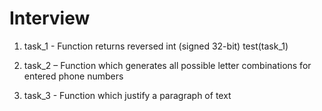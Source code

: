 ﻿# Interview

1. task_1 - Function returns reversed int (signed 32-bit)
 test(task_1)

2. task_2 – Function which generates all possible letter combinations for entered phone numbers

3. task_3 - Function which justify a paragraph of text
